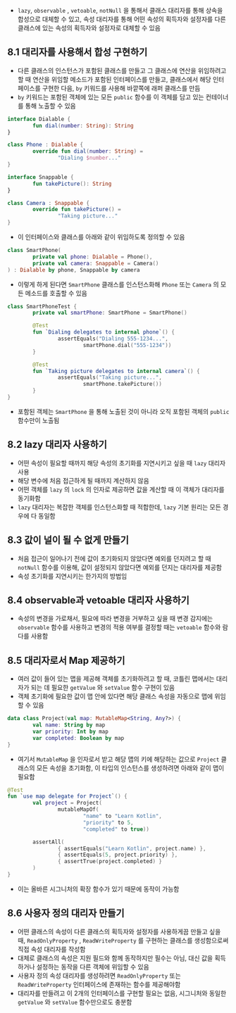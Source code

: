 - `lazy`, `observable` , `vetoable`, `notNull` 을 통해서 클래스 대리자를 통해 상속을 합성으로 대체할 수 있고, 속성 대리자를 통해 어떤 속성의 획득자와 설정자를 다른 클래스에 있는 속성의 획득자와 설정자로 대체할 수 있음

## 8.1 대리자를 사용해서 합성 구현하기
- 다른 클래스의 인스턴스가 포함된 클래스를 만들고 그 클래스에 연산을 위임하려고 할 때 연산을 위임할 메소드가 포함된 인터페이스를 만들고, 클래스에서 해당 인터페이스를 구현한 다음, `by` 키워드를 사용해 바깥쪽에 래퍼 클래스를 만듬
- `by` 키워드는 포함된 객체에 있는 모든 `public` 함수를 이 객체를 담고 있는 컨테이너를 통해 노출할 수 있음
```kotlin
interface Dialable {
		fun dial(number: String): String
}

class Phone : Dialable {
		override fun dial(number: String) =
				"Dialing $number..."
}

interface Snappable {
		fun takePicture(): String
}

class Camera : Snappable {
		override fun takePicture() = 
				"Taking picture..."
}
```

- 이 인터페이스와 클래스를 아래와 같이 위임하도록 정의할 수 있음

```kotlin
class SmartPhone(
		private val phone: Dialable = Phone(),
		private val camera: Snappable = Camera()
) : Dialable by phone, Snappable by camera
```

- 이렇게 하게 된다면 `SmartPhone` 클래스를 인스턴스화해 `Phone` 또는 `Camera` 의 모든 메소드를 호출할 수 있음

```kotlin
class SmartPhoneTest {
		private val smartPhone: SmartPhone = SmartPhone()

		@Test
		fun `Dialing delegates to internal phone`() {
				assertEquals("Dialing 555-1234...",
						smartPhone.dial("555-1234"))
		}

		@Test
		fun `Taking picture delegates to internal camera`() {
				assertEquals("Taking picture...",
						smartPhone.takePicture())
		}
}
```

- 포함된 객체는 `SmartPhone` 을 통해 노출된 것이 아니라 오직 포함된 객체의 `public` 함수만이 노출됨

## 8.2 lazy 대리자 사용하기
- 어떤 속성이 필요할 때까지 해당 속성의 초기화를 지연시키고 싶을 때 `lazy` 대리자 사용
- 해당 변수에 처음 접근하게 될 때까지 계산하지 않음
- 어떤 객체를 `lazy` 의 `lock` 의 인자로 제공하면 값을 계산할 때 이 객체가 대리자를 동기화함
- `lazy` 대리자는 복잡한 객체를 인스턴스화할 때 적합한데, `lazy` 기본 원리는 모든 경우에 다 동일함

## 8.3 값이 널이 될 수 없게 만들기
- 처음 접근이 일어나기 전에 값이 초기화되지 않았다면 예외를 던지려고 할 때 `notNull` 함수를 이용해, 값이 설정되지 않았다면 예외를 던지는 대리자를 제공함
- 속성 초기화를 지연시키는 한가지의 방법임

## 8.4 observable과 vetoable 대리자 사용하기
- 속성의 변경을 가로채서, 필요에 따라 변경을 거부하고 싶을 때 변경 감지에는 `observable` 함수를 사용하고 변경의 적용 여부를 결정할 때는 `vetoable` 함수와 람다를 사용함

## 8.5 대리자로서 Map 제공하기
- 여러 값이 들어 있는 맵을 제공해 객체를 초기화하려고 할 때, 코틀린 맵에서는 대리자가 되는 데 필요한 `getValue` 와 `setValue` 함수 구현이 있음
- 객체 초기화에 필요한 값이 맵 안에 있다면 해당 클래스 속성을 자동으로 맵에 위임할 수 있음

```kotlin
data class Project(val map: MutableMap<String, Any?>) {
		val name: String by map
		var priority: Int by map
		var completed: Boolean by map
}
```

- 여기서 `MutableMap` 을 인자로서 받고 해당 맵의 키에 해당하는 값으로 `Project` 클래스의 모든 속성을 초기화함, 이 타입의 인스턴스를 생성하려면 아래와 같이 맵이 필요함

```kotlin
@Test
fun `use map delegate for Project`() {
		val project = Project(
				mutableMapOf(
						"name" to "Learn Kotlin",
						"priority" to 5,
						"completed" to true))

		assertAll(
				{ assertEquals("Learn Kotlin", project.name) },
				{ assertEquals(5, project.priority) },
				{ assertTrue(project.completed) }
		)
}
```

- 이는 올바른 시그니처의 확장 함수가 있기 때문에 동작이 가능함

## 8.6 사용자 정의 대리자 만들기
- 어떤 클래스의 속성이 다른 클래스의 획득자와 설정자를 사용하게끔 만들고 싶을 때, `ReadOnlyProperty` , `ReadWriteProperty` 를 구현하는 클래스를 생성함으로써 직접 속성 대리자를 작성함
- 대체로 클래스의 속성은 지원 필드와 함께 동작하지만 필수는 아님, 대신 값을 획득하거나 설정하는 동작을 다른 객체에 위임할 수 있음
- 사용자 정의 속성 대리자를 생성하려면 `ReadOnlyProperty` 또는 `ReadWriteProperty` 인터페이스에 존재하는 함수를 제공해야함
- 대리자를 만들려고 이 2개의 인터페이스를 구현할 필요는 없음, 시그니처와 동일한 `getValue` 와 `setValue` 함수만으로도 충분함